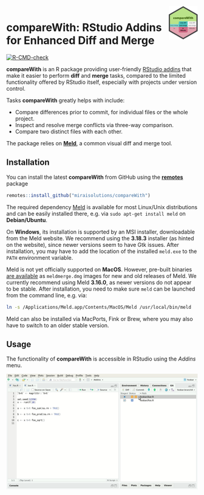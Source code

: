 
<img src="man/figures/compareWith.svg" align="right" width="15%" height="15%"/>

# compareWith: RStudio Addins for Enhanced Diff and Merge

<!-- badges: start -->
[![R-CMD-check](https://github.com/miraisolutions/compareWith/workflows/R-CMD-check/badge.svg)](https://github.com/miraisolutions/compareWith/actions)
<!-- badges: end -->

**compareWith** is an R package providing user-friendly [RStudio addins](https://rstudio.github.io/rstudioaddins/) that make it easier to perform **diff** and **merge** tasks, compared to the limited functionality offered by RStudio itself, especially with projects under version control.

Tasks **compareWith** greatly helps with include:

- Compare differences prior to commit, for individual files or the whole project.
- Inspect and resolve merge conflicts via three-way comparison.
- Compare two distinct files with each other.

The package relies on [**Meld**](http://meldmerge.org/), a common visual diff and merge tool.


## Installation

You can install the latest **compareWith** from GitHub using the [**remotes**](https://CRAN.R-project.org/package=remotes) package

``` r
remotes::install_github("miraisolutions/compareWith")
```

The required dependency [Meld](http://meldmerge.org) is available for most Linux/Unix distributions and can be easily installed there, e.g. via `sudo apt-get install meld` on **Debian/Ubuntu**.

On **Windows**, its installation is supported by an MSI installer, downloadable from the Meld website. We recommend using the **3.18.3** installer (as hinted on the website), since newer versions seem to have Gtk issues. After installation, you may have to add the location of the installed `meld.exe` to the `PATH` environment variable.

Meld is not yet officially supported on **MacOS**. However, pre-built binaries [are available](https://github.com/yousseb/meld/releases) as `meldmerge.dmg` images for new and old releases of Meld. We currently recommend using Meld **3.16.0**, as newer versions do not appear to be stable. After installation, you need to make sure `meld` can be launched from the command line, e.g. via:

``` bash
ln -s /Applications/Meld.app/Contents/MacOS/Meld /usr/local/bin/meld
```

Meld can also be installed via MacPorts, Fink or Brew, where you may also have to switch to an older stable version.


## Usage

The functionality of **compareWith** is accessible in RStudio using the _Addins_ menu.

![Merge conflicts with compareWith](man/figures/compareWith-RStudioAddins.gif)
